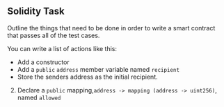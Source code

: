 ## Solidity Task

Outline the things that need to be done in order to write a smart contract that passes all of the test cases.

You can write a list of actions like this:

- Add a constructor
- Add a `public` `address` member variable named `recipient`
- Store the senders address as the initial recipient.


2. Declare a `public` mapping,`address -> mapping (address -> uint256)`, named `allowed`